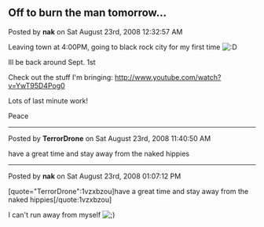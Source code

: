 ## Off to burn the man tomorrow...
Posted by **nak** on Sat August 23rd, 2008 12:32:57 AM

Leaving town at 4:00PM, going to black rock city for my first time <!-- s:D --><img src="{SMILIES_PATH}/icon_e_biggrin.gif" alt=":D" title="Very Happy" /><!-- s:D -->

Ill be back around Sept. 1st

Check out the stuff I'm bringing: <!-- m --><a class="postlink" href="http://www.youtube.com/watch?v=YwT95D4Pog0">http://www.youtube.com/watch?v=YwT95D4Pog0</a><!-- m -->

Lots of last minute work!

Peace

--------------------------------------------------------------------------------

Posted by **TerrorDrone** on Sat August 23rd, 2008 11:40:50 AM

have a great time and stay away from the naked hippies

--------------------------------------------------------------------------------

Posted by **nak** on Sat August 23rd, 2008 01:07:12 PM

[quote=&quot;TerrorDrone&quot;:1vzxbzou]have a great time and stay away from the naked hippies[/quote:1vzxbzou]

I can't run away from myself <!-- s;) --><img src="{SMILIES_PATH}/icon_e_wink.gif" alt=";)" title="Wink" /><!-- s;) -->
